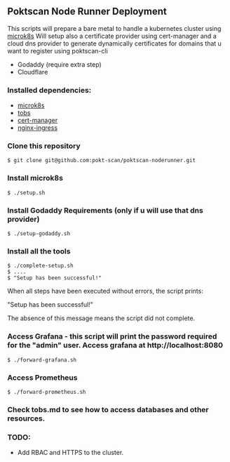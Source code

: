## Poktscan Node Runner Deployment

This scripts will prepare a bare metal to handle a kubernetes cluster using [microk8s](https://microk8s.io/)
Will setup also a certificate provider using cert-manager and a cloud dns provider to generate dynamically certificates 
for domains that u want to register using poktscan-cli

  * Godaddy (require extra step)
  * Cloudflare

### Installed dependencies:
* [microk8s](https://microk8s.io/)
* [tobs](https://github.com/timescale/tobs)
* [cert-manager](https://artifacthub.io/packages/helm/cert-manager/cert-manager)
* [nginx-ingress](https://kubernetes.github.io/ingress-nginx)

### Clone this repository

    $ git clone git@github.com:pokt-scan/poktscan-noderunner.git

### Install microk8s

    $ ./setup.sh


### Install Godaddy Requirements (only if u will use that dns provider)

    $ ./setup-godaddy.sh

### Install all the tools
    
    $ ./complete-setup.sh
    $ ....
    $ "Setup has been successful!"

When all steps have been executed without errors, the script prints:

"Setup has been successful!"

The absence of this message means the script did not complete.

### Access Grafana - this script will print the password required for the "admin" user. Access grafana at http://localhost:8080

    $ ./forward-grafana.sh

### Access Prometheus

    $ ./forward-prometheus.sh

### Check tobs.md to see how to access databases and other resources.

### TODO:
* Add RBAC and HTTPS to the cluster.
